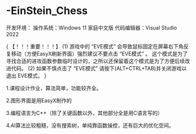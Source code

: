 # -EinStein_Chess
开发环境：
操作系统：Windows 11 家庭中文版
代码编辑器：Visual Studio 2022

{
【！！！重要！！！】
(1)
游戏中的 “EVE模式” 会导致鼠标固定在屏幕右下角反复移动（方便EasyX刷新界面）强烈建议不要点击 “EVE模式” 。
这个模式是为了寻找合适的进攻函数参数临时设计的，之所以还保留着这个模式是为了方便后续改进代码。
(2)
如果不慎点击了 “EVE模式” 请按下(ALT+CTRL+TAB)并关闭游戏以退出 EVE模式。 
}

1.课程设计作业，算法简单，功能较齐全。

2.图形界面是用EasyX制作的

3.编程语言为C++（除了关键函数以外，其他部分全是用C语言写的）

4.AI算法比较粗糙，没有搜索树，单纯靠函数操控，还有巨大的优化空间。
